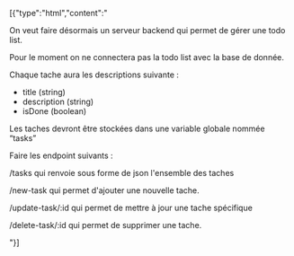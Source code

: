 [{"type":"html","content":"<p>On veut faire désormais un serveur backend qui permet de gérer une todo list.&nbsp;</p><p>Pour le moment on ne connectera pas la todo list avec la base de donnée.&nbsp;</p><p>Chaque tache aura les descriptions suivante :&nbsp;</p><ul><li>title (string)</li><li>description (string)</li><li>isDone (boolean)</li></ul><p>Les taches devront être stockées dans une variable globale nommée “tasks”</p><p>Faire les endpoint suivants :&nbsp;</p><p>/tasks qui renvoie sous forme de json l'ensemble des taches</p><p>/new-task qui permet d'ajouter une nouvelle tache.&nbsp;</p><p>/update-task/:id qui permet de mettre à jour une tache spécifique</p><p>/delete-task/:id qui permet de supprimer une tache.&nbsp;</p>"}]